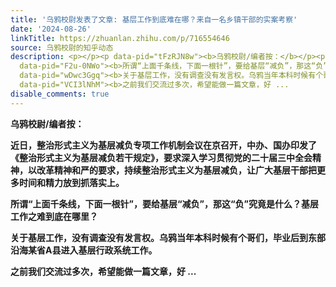 ```yaml
---
title: '乌鸦校尉发表了文章: 基层工作到底难在哪？来自一名乡镇干部的实案考察'
date: '2024-08-26'
linkTitle: https://zhuanlan.zhihu.com/p/716554646
source: 乌鸦校尉的知乎动态
description: <p></p><p data-pid="tFzRJN8w"><b>乌鸦校尉/编者按：</b></p><p data-pid="BDpe1y10"><b>近日，整治形式主义为基层减负专项工作机制会议在京召开，中办、国办印发了《整治形式主义为基层减负若干规定》，要求深入学习贯彻党的二十届三中全会精神，以改革精神和严的要求，持续整治形式主义为基层减负，让广大基层干部把更多时间和精力放到抓落实上。</b></p><p
  data-pid="F2u-0NWo"><b>所谓“上面千条线，下面一根针”，要给基层“减负”，那这“负”究竟是什么？基层工作之难到底在哪里？</b></p><p
  data-pid="wDwc3Ggq"><b>关于基层工作，没有调查没有发言权。乌鸦当年本科时候有个哥们，毕业后到东部沿海某省A县进入基层行政系统工作。</b></p><p
  data-pid="VCI3lNhM"><b>之前我们交流过多次，希望能做一篇文章，好 ...
disable_comments: true
---
```

<p></p><p data-pid="tFzRJN8w"><b>乌鸦校尉/编者按：</b></p><p data-pid="BDpe1y10"><b>近日，整治形式主义为基层减负专项工作机制会议在京召开，中办、国办印发了《整治形式主义为基层减负若干规定》，要求深入学习贯彻党的二十届三中全会精神，以改革精神和严的要求，持续整治形式主义为基层减负，让广大基层干部把更多时间和精力放到抓落实上。</b></p><p data-pid="F2u-0NWo"><b>所谓“上面千条线，下面一根针”，要给基层“减负”，那这“负”究竟是什么？基层工作之难到底在哪里？</b></p><p data-pid="wDwc3Ggq"><b>关于基层工作，没有调查没有发言权。乌鸦当年本科时候有个哥们，毕业后到东部沿海某省A县进入基层行政系统工作。</b></p><p data-pid="VCI3lNhM"><b>之前我们交流过多次，希望能做一篇文章，好 ...